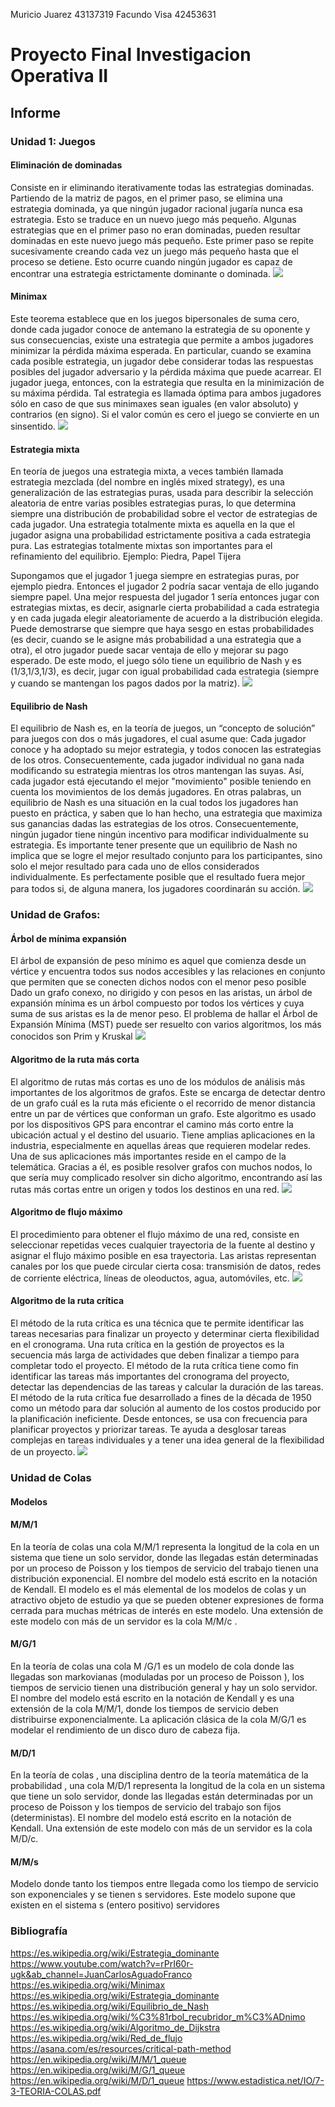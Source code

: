 Muricio Juarez 43137319
Facundo Visa 42453631

# Proyecto Final Investigacion Operativa II

## Informe
### Unidad 1: Juegos
#### Eliminación de dominadas
Consiste en ir eliminando iterativamente todas las estrategias dominadas. Partiendo de la matriz de pagos, en el primer paso, se elimina una estrategia dominada, ya que ningún jugador racional jugaría nunca esa estrategia. Esto se traduce en un nuevo juego más pequeño. Algunas estrategias que en el primer paso no eran dominadas, pueden resultar dominadas en este nuevo juego más pequeño. Este primer paso se repite sucesivamente creando cada vez un juego más pequeño hasta que el proceso se detiene. Esto ocurre cuando ningún jugador es capaz de encontrar una estrategia estrictamente dominante o dominada.
![](https://i.postimg.cc/Hn5skFSJ/Screenshot-1.png)

#### Minimax
Este teorema establece que en los juegos bipersonales de suma cero, donde cada jugador conoce de antemano la estrategia de su oponente y sus consecuencias, existe una estrategia que permite a ambos jugadores minimizar la pérdida máxima esperada. En particular, cuando se examina cada posible estrategia, un jugador debe considerar todas las respuestas posibles del jugador adversario y la pérdida máxima que puede acarrear. El jugador juega, entonces, con la estrategia que resulta en la minimización de su máxima pérdida. Tal estrategia es llamada óptima para ambos jugadores sólo en caso de que sus minimaxes sean iguales (en valor absoluto) y contrarios (en signo). Si el valor común es cero el juego se convierte en un sinsentido.
![](https://i.postimg.cc/zXZGcXBT/Screenshot-2.png)

#### Estrategia mixta
En teoría de juegos una estrategia mixta, a veces también llamada estrategia mezclada (del nombre en inglés mixed strategy), es una generalización de las estrategias puras, usada para describir la selección aleatoria de entre varias posibles estrategias puras, lo que determina siempre una distribución de probabilidad sobre el vector de estrategias de cada jugador. Una estrategia totalmente mixta es aquella en la que el jugador asigna una probabilidad estrictamente positiva a cada estrategia pura. Las estrategias totalmente mixtas son importantes para el refinamiento del equilibrio.
Ejemplo: Piedra, Papel Tijera

Supongamos que el jugador 1 juega siempre en estrategias puras, por ejemplo piedra. Entonces el jugador 2 podría sacar ventaja de ello jugando siempre papel. Una mejor respuesta del jugador 1 sería entonces jugar con estrategias mixtas, es decir, asignarle cierta probabilidad a cada estrategia y en cada jugada elegir aleatoriamente de acuerdo a la distribución elegida.
Puede demostrarse que siempre que haya sesgo en estas probabilidades (es decir, cuando se le asigne más probabilidad a una estrategia que a otra), el otro jugador puede sacar ventaja de ello y mejorar su pago esperado. De este modo, el juego sólo tiene un equilibrio de Nash y es (1/3,1/3,1/3), es decir, jugar con igual probabilidad cada estrategia (siempre y cuando se mantengan los pagos dados por la matriz).
![](https://i.postimg.cc/vmqmqrgm/Screenshot-3.png)

#### Equilibrio de Nash
El equilibrio de Nash es, en la teoría de juegos,​ un “concepto de solución” para juegos con dos o más jugadores, el cual asume que:
Cada jugador conoce y ha adoptado su mejor estrategia, y todos conocen las estrategias de los otros.
Consecuentemente, cada jugador individual no gana nada modificando su estrategia mientras los otros mantengan las suyas. Así, cada jugador está ejecutando el mejor "movimiento" posible teniendo en cuenta los movimientos de los demás jugadores.
En otras palabras, un equilibrio de Nash es una situación en la cual todos los jugadores han puesto en práctica, y saben que lo han hecho, una estrategia que maximiza sus ganancias dadas las estrategias de los otros. Consecuentemente, ningún jugador tiene ningún incentivo para modificar individualmente su estrategia.
Es importante tener presente que un equilibrio de Nash no implica que se logre el mejor resultado conjunto para los participantes, sino solo el mejor resultado para cada uno de ellos considerados individualmente. Es perfectamente posible que el resultado fuera mejor para todos si, de alguna manera, los jugadores coordinarán su acción.
![](https://i.postimg.cc/3RkxPkmF/Screenshot-4.png)

### Unidad de Grafos:
#### Árbol de mínima expansión
El árbol de expansión de peso mínimo es aquel que comienza desde un vértice y encuentra todos sus nodos accesibles y las relaciones en conjunto que permiten que se conecten dichos nodos con el menor peso posible Dado un grafo conexo, no dirigido y con pesos en las aristas, un árbol de expansión mínima es un árbol compuesto por todos los vértices y cuya suma de sus aristas es la de menor peso.
El problema de hallar el Árbol de Expansión Mínima (MST) puede ser resuelto con varios algoritmos, los más conocidos son Prim y Kruskal
![](https://i.postimg.cc/nc4hbbjg/Screenshot-5.png)

#### Algoritmo de la ruta más corta
El algoritmo de rutas más cortas es uno de los módulos de análisis más importantes de los algoritmos de grafos. Este se encarga de detectar dentro de un grafo cuál es la ruta más eficiente o el recorrido de menor distancia entre un par de vértices que conforman un grafo.
Este algoritmo es usado por los dispositivos GPS para encontrar el camino más corto entre la ubicación actual y el destino del usuario. Tiene amplias aplicaciones en la industria, especialmente en aquellas áreas que requieren modelar redes.
Una de sus aplicaciones más importantes reside en el campo de la telemática. Gracias a él, es posible resolver grafos con muchos nodos, lo que sería muy complicado resolver sin dicho algoritmo, encontrando así las rutas más cortas entre un origen y todos los destinos en una red.
![](https://i.postimg.cc/ZqKRx7qg/Screenshot-6.png)

#### Algoritmo de flujo máximo
El procedimiento para obtener el flujo máximo de una red, consiste en seleccionar repetidas veces cualquier trayectoria de la fuente al destino y asignar el flujo máximo posible en esa trayectoria.
Las aristas representan canales por los que puede circular cierta cosa: transmisión de datos, redes de corriente eléctrica, líneas de oleoductos, agua, automóviles, etc.
![](https://i.postimg.cc/XJtY3ngS/Screenshot-7.png)

#### Algoritmo de la ruta crítica
El método de la ruta crítica es una técnica que te permite identificar las tareas necesarias para finalizar un proyecto y determinar cierta flexibilidad en el cronograma. Una ruta crítica en la gestión de proyectos es la secuencia más larga de actividades que deben finalizar a tiempo para completar todo el proyecto.
El método de la ruta crítica tiene como fin identificar las tareas más importantes del cronograma del proyecto, detectar las dependencias de las tareas y calcular la duración de las tareas.
El método de la ruta crítica fue desarrollado a fines de la década de 1950 como un método para dar solución al aumento de los costos producido por la planificación ineficiente. Desde entonces, se usa con frecuencia para planificar proyectos y priorizar tareas. Te ayuda a desglosar tareas complejas en tareas individuales y a tener una idea general de la flexibilidad de un proyecto.
![](https://i.postimg.cc/Cx45DTwk/Screenshot-8.png)




### Unidad de Colas
#### Modelos
#### M/M/1
En la teoría de colas una cola M/M/1 representa la longitud de la cola en un sistema que tiene un solo servidor, donde las llegadas están determinadas por un proceso de Poisson y los tiempos de servicio del trabajo tienen una distribución exponencial. El nombre del modelo está escrito en la notación de Kendall. El modelo es el más elemental de los modelos de colas  y un atractivo objeto de estudio ya que se pueden obtener expresiones de forma cerrada para muchas métricas de interés en este modelo. Una extensión de este modelo con más de un servidor es la cola M/M/c .
#### M/G/1
En la teoría de colas una cola M /G/1 es un modelo de cola donde las llegadas son markovianas (moduladas por un proceso de Poisson ), los tiempos de servicio tienen una distribución general y hay un solo servidor. El nombre del modelo está escrito en la notación de Kendall y es una extensión de la cola M/M/1, donde los tiempos de servicio deben distribuirse exponencialmente. La aplicación clásica de la cola M/G/1 es modelar el rendimiento de un disco duro de cabeza fija.
#### M/D/1
En la teoría de colas , una disciplina dentro de la teoría matemática de la probabilidad , una cola M/D/1 representa la longitud de la cola en un sistema que tiene un solo servidor, donde las llegadas están determinadas por un proceso de Poisson y los tiempos de servicio del trabajo son fijos (deterministas). El nombre del modelo está escrito en la notación de Kendall. Una extensión de este modelo con más de un servidor es la cola M/D/c.
#### M/M/s
Modelo donde tanto los tiempos entre llegada como los tiempo de servicio son exponenciales y se tienen s servidores.
Este modelo supone que existen en el sistema s (entero positivo) servidores

### Bibliografía

https://es.wikipedia.org/wiki/Estrategia_dominante
https://www.youtube.com/watch?v=rPrI60r-ugk&ab_channel=JuanCarlosAguadoFranco
https://es.wikipedia.org/wiki/Minimax
https://es.wikipedia.org/wiki/Estrategia_dominante
https://es.wikipedia.org/wiki/Equilibrio_de_Nash
https://es.wikipedia.org/wiki/%C3%81rbol_recubridor_m%C3%ADnimo
https://es.wikipedia.org/wiki/Algoritmo_de_Dijkstra
https://es.wikipedia.org/wiki/Red_de_flujo
https://asana.com/es/resources/critical-path-method
https://en.wikipedia.org/wiki/M/M/1_queue
https://en.wikipedia.org/wiki/M/G/1_queue
https://en.wikipedia.org/wiki/M/D/1_queue
https://www.estadistica.net/IO/7-3-TEORIA-COLAS.pdf
